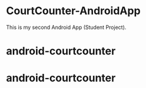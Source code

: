 # CourtCounter-AndroidApp
This is my second Android App (Student Project).
# android-courtcounter
# android-courtcounter
